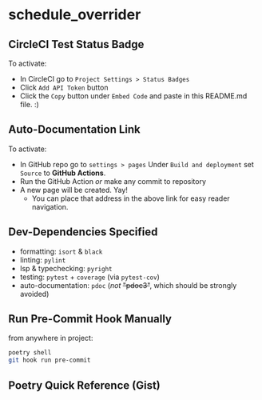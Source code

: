 # schedule_overrider

## CircleCI Test Status Badge
To activate:
- In CircleCI go to `Project Settings > Status Badges`
- Click `Add API Token` button
- Click the `Copy` button under `Embed Code` and paste in this README.md file. :)


## Auto-Documentation Link
To activate:
- In GitHub repo go to `settings > pages` Under `Build and deployment` set `Source` to **GitHub Actions**.
- Run the GitHub Action *or* make any commit to repository
- A new page will be created. Yay!
    - You can place that address in the above link for easy reader navigation.


## Dev-Dependencies Specified
- formatting: `isort` & `black`
- linting: `pylint`
- lsp & typechecking: `pyright`
- testing: `pytest` + `coverage` (via `pytest-cov`)
- auto-documentation: `pdoc` (*not* ~~"pdoc3"~~, which should be strongly avoided)


## Run Pre-Commit Hook Manually
from anywhere in project:
```zsh
poetry shell
git hook run pre-commit
```

## Poetry Quick Reference (Gist)
<script src="https://gist.github.com/ethanmsl/e5529d1e03c307a28b0c660f17bbf5ef.js"></script>
